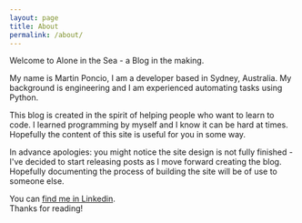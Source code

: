 ```yaml
---
layout: page
title: About
permalink: /about/
---
```


Welcome to Alone in the Sea - a Blog in the making.

My name is Martin Poncio, I am a developer based in Sydney, Australia. My background is engineering and I am experienced automating tasks using Python. 

This blog is created in the spirit of helping people who want to learn to code. I learned programming by myself and I know it can be hard at times. Hopefully the content of this site is useful for you in some way.

In advance apologies: you might notice the site design is not fully finished - I've decided to start releasing posts as I move forward creating the blog. Hopefully documenting the process of building the site will be of use to someone else.

You can [find me in Linkedin](https://bit.ly/mponcio-linkedin "
Click to see my Profile").<br />
Thanks for reading!